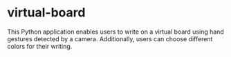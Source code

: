 # virtual-board
This Python application enables users to write on a virtual board using hand gestures detected by a camera. Additionally, users can choose different colors for their writing.
